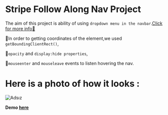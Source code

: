 # Stripe Follow Along Nav Project

The aim of this project is ability of using ```dropdown menu in the navbar```.[Click for more info🔎](https://www.w3schools.com/howto/howto_css_dropdown_navbar.asp)

🎯In order to getting coordinates of the element,we used ```getBoundingClientRect()```,

🎯```opacity``` and ```display:hide properties```,

🎯```mouseenter``` and ```mouseleave``` events to listen hovering the nav.

# Here is a photo of how it looks :

![Adsız](https://user-images.githubusercontent.com/37474673/104138896-8a0b0d00-53b8-11eb-880d-a78ef5d92263.png)

**Demo [here](https://neslinbaydar.github.io/JS-30/26%20Stripe%20Follow%20Along%20Nav/index.html)**


